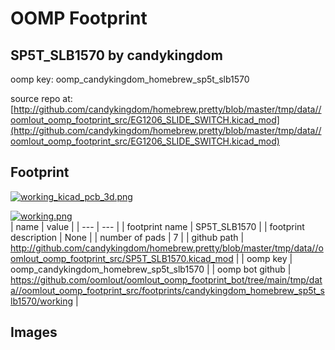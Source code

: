 # OOMP Footprint  
## SP5T_SLB1570  by candykingdom  
  
oomp key: oomp_candykingdom_homebrew_sp5t_slb1570  
  
source repo at: [http://github.com/candykingdom/homebrew.pretty/blob/master/tmp/data//oomlout_oomp_footprint_src/‎EG1206‎_SLIDE_SWITCH.kicad_mod](http://github.com/candykingdom/homebrew.pretty/blob/master/tmp/data//oomlout_oomp_footprint_src/‎EG1206‎_SLIDE_SWITCH.kicad_mod)  
## Footprint  
  
[![working_kicad_pcb_3d.png](working_kicad_pcb_3d_600.png)](working_kicad_pcb_3d.png)  
  
[![working.png](working_600.png)](working.png)  
| name | value | 
| --- | --- | 
| footprint name | SP5T_SLB1570 | 
| footprint description | None | 
| number of pads | 7 | 
| github path | http://github.com/candykingdom/homebrew.pretty/blob/master/tmp/data//oomlout_oomp_footprint_src/SP5T_SLB1570.kicad_mod | 
| oomp key | oomp_candykingdom_homebrew_sp5t_slb1570 | 
| oomp bot github | https://github.com/oomlout/oomlout_oomp_footprint_bot/tree/main/tmp/data//oomlout_oomp_footprint_src/footprints/candykingdom_homebrew_sp5t_slb1570/working | 
## Images  

